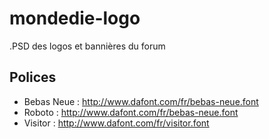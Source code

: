# mondedie-logo
.PSD des logos et bannières du forum

## Polices

- Bebas Neue : http://www.dafont.com/fr/bebas-neue.font
- Roboto : http://www.dafont.com/fr/bebas-neue.font
- Visitor : http://www.dafont.com/fr/visitor.font
